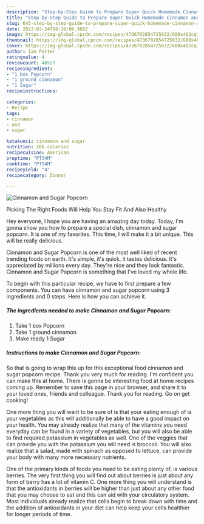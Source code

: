 ```yaml
---
description: "Step-by-Step Guide to Prepare Super Quick Homemade Cinnamon and Sugar Popcorn"
title: "Step-by-Step Guide to Prepare Super Quick Homemade Cinnamon and Sugar Popcorn"
slug: 645-step-by-step-guide-to-prepare-super-quick-homemade-cinnamon-and-sugar-popcorn
date: 2022-03-24T08:30:06.986Z
image: https://img-global.cpcdn.com/recipes/4736702854725632/680x482cq70/cinnamon-and-sugar-popcorn-recipe-main-photo.jpg
thumbnail: https://img-global.cpcdn.com/recipes/4736702854725632/680x482cq70/cinnamon-and-sugar-popcorn-recipe-main-photo.jpg
cover: https://img-global.cpcdn.com/recipes/4736702854725632/680x482cq70/cinnamon-and-sugar-popcorn-recipe-main-photo.jpg
author: Ian Potter
ratingvalue: 4
reviewcount: 48527
recipeingredient:
- "1 box Popcorn"
- "1 ground cinnamon"
- "1 Sugar"
recipeinstructions:

categories:
- Recipe
tags:
- cinnamon
- and
- sugar

katakunci: cinnamon and sugar 
nutrition: 266 calories
recipecuisine: American
preptime: "PT34M"
cooktime: "PT54M"
recipeyield: "4"
recipecategory: Dinner

---
```



![Cinnamon and Sugar Popcorn](https://img-global.cpcdn.com/recipes/4736702854725632/680x482cq70/cinnamon-and-sugar-popcorn-recipe-main-photo.jpg)

Picking The Right Foods Will Help You Stay Fit And Also Healthy

Hey everyone, I hope you are having an amazing day today. Today, I'm gonna show you how to prepare a special dish, cinnamon and sugar popcorn. It is one of my favorites. This time, I will make it a bit unique. This will be really delicious.

Cinnamon and Sugar Popcorn is one of the most well liked of recent trending foods on earth. It's simple, it's quick, it tastes delicious. It's appreciated by millions every day. They're nice and they look fantastic. Cinnamon and Sugar Popcorn is something that I've loved my whole life.




To begin with this particular recipe, we have to first prepare a few components. You can have cinnamon and sugar popcorn using 3 ingredients and 0 steps. Here is how you can achieve it.

<!--inarticleads1-->

##### The ingredients needed to make Cinnamon and Sugar Popcorn:

1. Take 1 box Popcorn
1. Take 1 ground cinnamon
1. Make ready 1 Sugar




<!--inarticleads2-->

##### Instructions to make Cinnamon and Sugar Popcorn:





So that is going to wrap this up for this exceptional food cinnamon and sugar popcorn recipe. Thank you very much for reading. I'm confident you can make this at home. There is gonna be interesting food at home recipes coming up. Remember to save this page in your browser, and share it to your loved ones, friends and colleague. Thank you for reading. Go on get cooking!

One more thing you will want to be sure of is that your eating enough of is your vegetables as this will additionally be able to have a good impact on your health. You may already realize that many of the vitamins you need everyday can be found in a variety of vegetables, but you will also be able to find required potassium in vegetables as well. One of the veggies that can provide you with the potassium you will need is broccoli. You will also realize that a salad, made with spinach as opposed to lettuce, can provide your body with many more necessary nutrients.

One of the primary kinds of foods you need to be eating plenty of, is various berries. The very first thing you will find out about berries is just about any form of berry has a lot of vitamin C. One more thing you will understand is that the antioxidants in berries will be higher than just about any other food that you may choose to eat and this can aid with your circulatory system. Most individuals already realize that cells begin to break down with time and the addition of antioxidants in your diet can help keep your cells healthier for longer periods of time.
